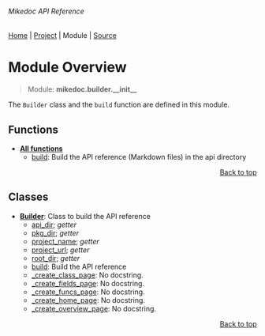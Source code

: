 ###### Mikedoc API Reference
[Home](/docs/api/README.md) | [Project](/README.md) | Module | [Source](/src/mikedoc/builder/__init__.py)

# Module Overview
> Module: **mikedoc.builder.\_\_init\_\_**

The `Builder` class and the `build` function are defined in this module.

## Functions
- [**All functions**](/docs/api/modules/mikedoc/builder/__init__/funcs.md)
    - [build](/docs/api/modules/mikedoc/builder/__init__/funcs.md#build): Build the API reference (Markdown files) in the api directory

<p align="right"><a href="#mikedoc-api-reference">Back to top</a></p>

## Classes
- [**Builder**](/docs/api/modules/mikedoc/builder/__init__/class-Builder.md): Class to build the API reference
    - [api\_dir](/docs/api/modules/mikedoc/builder/__init__/class-Builder.md#properties-table); _getter_
    - [pkg\_dir](/docs/api/modules/mikedoc/builder/__init__/class-Builder.md#properties-table); _getter_
    - [project\_name](/docs/api/modules/mikedoc/builder/__init__/class-Builder.md#properties-table); _getter_
    - [project\_url](/docs/api/modules/mikedoc/builder/__init__/class-Builder.md#properties-table); _getter_
    - [root\_dir](/docs/api/modules/mikedoc/builder/__init__/class-Builder.md#properties-table); _getter_
    - [build](/docs/api/modules/mikedoc/builder/__init__/class-Builder.md#build): Build the API reference
    - [\_create\_class\_page](/docs/api/modules/mikedoc/builder/__init__/class-Builder.md#_create_class_page): No docstring.
    - [\_create\_fields\_page](/docs/api/modules/mikedoc/builder/__init__/class-Builder.md#_create_fields_page): No docstring.
    - [\_create\_funcs\_page](/docs/api/modules/mikedoc/builder/__init__/class-Builder.md#_create_funcs_page): No docstring.
    - [\_create\_home\_page](/docs/api/modules/mikedoc/builder/__init__/class-Builder.md#_create_home_page): No docstring.
    - [\_create\_overview\_page](/docs/api/modules/mikedoc/builder/__init__/class-Builder.md#_create_overview_page): No docstring.

<p align="right"><a href="#mikedoc-api-reference">Back to top</a></p>
